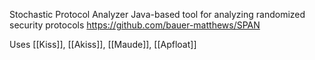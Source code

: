 Stochastic Protocol Analyzer
Java-based tool for analyzing randomized security protocols
https://github.com/bauer-matthews/SPAN

Uses [[Kiss]], [[Akiss]], [[Maude]], [[Apfloat]]
